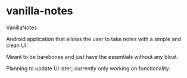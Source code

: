 # vanilla-notes

VanillaNotes

Android application that allows the user to take notes with a simple and clean UI. 

Meant to be barebones and just have the essentials without any bloat.

Planning to update UI later; currently only working on functionality.



